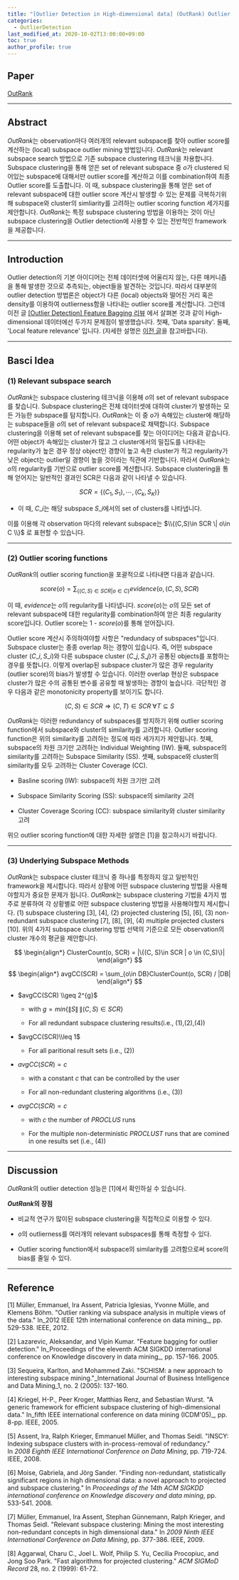```yaml
---
title: "[Outlier Detection in High-dimensional data] (OutRank) Outlier Ranking via Subspace Analysis in Multiple Views of the Data 리뷰"
categories: 
  - OutlierDetection
last_modified_at: 2020-10-02T13:00:00+09:00
toc: true
author_profile: true
---
```


<script type="text/x-mathjax-config">MathJax.Hub.Config({ tex2jax: {inlineMath: [['$','$'], ['\\(','\\)']]} });</script><script src="https://cdnjs.cloudflare.com/ajax/libs/mathjax/2.7.5/latest.js?config=TeX-MML-AM_CHTML"></script>

## **Paper**

[OutRank](https://ieeexplore.ieee.org/abstract/document/5767916?casa_token=GOPwF1ieLbcAAAAA:d8Tm9ZFsIugvR5LDZajFhwAVKbZkdkOu2HSXY2Gxhu6JGB_5PTYhTwUF3QaLQD5PfFfegkhk)

---

## **Abstract**

$OutRank$는 observation마다 여러개의 relevant subspace를 찾아 outlier score를 계산하는 (local) subspace outlier mining 방법입니다. $OutRank$는 relevant subspace search 방법으로 기존 subspace clustering 테크닉을 차용합니다. Subspace clustering을 통해 얻은 set of relevant subspace 중 $o$가 clustered 되어있는 subspace에 대해서만 outlier score를 계산하고 이를 combination하여 최종 Outlier score를 도출합니다. 이 때, subspace clustering을 통해 얻은 set of relevant subspace에 대한 outlier score 계산시 발생할 수 있는 문제를 극복하기위해 subspace와 cluster의 simliarity를 고려하는 outlier scoring function 세가지를 제안합니다. $OutRank$는 특정 subspace clustering 방법을 이용하는 것이 아닌 subspace clustering을 Outlier detection에 사용할 수 있는 전반적인 framework을 제공합니다.

---

## **Introduction**

Outlier detection의 기본 아이디어는 전체 데이터셋에 어울리지 않는, 다른 매커니즘을 통해 발생한 것으로 추측되는, object들을 발견하는 것입니다. 따라서 대부분의 outlier detection 방법론은 object가 다른 (local) objects와 떨어진 거리 혹은 density를 이용하여 outlierness함을 나타내는 outlier score를 계산합니다. 그런데 이전 글 [\[Outlier Detection\] Feature Bagging 리뷰](https://woodyahn.tistory.com/115) 에서 살펴본 것과 같이 High-dimensional 데이터에선 두가지 문제점이 발생했습니다. 첫째, 'Data sparsity'. 둘째, 'Local feature relevance' 입니다. (자세한 설명은 [이전 글](https://woodyahn.tistory.com/115)을 참고바랍니다).

---

## **Basci Idea**

### **(1) Relevant subspace search**

$OutRank$는 subspace clustering 테크닉을 이용해 $o$의 set of relevant subspace를 찾습니다. Subspace clustering은 전체 데이터셋에 대하여 cluster가 발생하는 모든 가능한 subspace를 탐지합니다. $OutRank$는 이 중 $o$가 속해있는 cluster에 해당하는 subspace들을 $o$의 set of relevant subspace로 채택합니다. Subspace clustering을 이용해 set of relevant subspace를 찾는 아이디어는 다음과 같습니다. 어떤 object가 속해있는 cluster가 많고 그 cluster에서의 밀집도를 나타내는 regularity가 높은 경우 정상 object인 경향이 높고 속한 cluster가 적고 regularity가 낮은 object는 outlier일 경향이 높을 것이라는 직관에 기반합니다. 따라서 $OutRank$는 $o$의 regularity를 기반으로 outlier score를 계산합니다. Subspace clustering을 통해 얻어지는 일반적인 결과인 SCR은 다음과 같이 나타낼 수 있습니다.

$$ 
\begin{equation*} 
SCR = \{(C_{1}, S_{1}),\cdots, (C_{k}, S_{K})\} 
\end{equation*}
$$

-   이 때, $C\_{i}$는 해당 subspace $S\_{i}$에서의 set of clusters를 나타냅니다.
    

이를 이용해 각 observation 마다의 relevant subspace는 $\\{(C,S)\in SCR \| o\in C \\}$ 로 표현할 수 있습니다.

---

### **(2) Outlier scoring functions**

$OutRank$의 outlier scoring function을 포괄적으로 나타내면 다음과 같습니다.

$$
\begin{equation*}
score(o) = \sum_{\{(C,S)\in SCR | o\in C\}} evidence(o, (C, S), SCR)
\end{equation*}
$$

이 때, $evidence$는 $o$의 regularity를 나타냅니다. $score(o)$는 $o$의 모든 set of relevant subspace에 대한 regularity를 combination하여 얻은 최종 regularity score입니다. Outlier score는 1 - $score(o)$를 통해 얻어집니다.

Outlier score 계산시 주의하여야할 사항은 "redundacy of subspaces"입니다. Subspace cluster는 종종 overlap 하는 경향이 있습니다. 즉, 어떤 subspace cluster $(C\_{i}, S\_{i})$와 다른 subspace cluster $(C\_{j}, S\_{j})$가 공통된 objects를 포함하는 경우를 뜻합니다. 이렇게 overlap된 subspace cluster가 많은 경우 regularity (outlier score)의 bias가 발생할 수 있습니다. 이러한 overlap 현상은 subspace cluster가 많은 수의 공통된 변수를 공유할 때 발생하는 경향이 높습니다. 극단적인 경우 다음과 같은 monotonicity property를 보이기도 합니다.

$$
\begin{equation*}
(C, S) \in SCR \Rightarrow (C, T) \in SCR \; \forall T \subseteq S
\end{equation*}
$$

$OutRank$는 이러한 redundancy of subspaces를 방지하기 위해 outlier scoring function에서 subspace와 cluster의 similarity를 고려합니다. Outlier scoring function은 위의 similarity를 고려하는 정도에 따라 세가지가 제안됩니다. 첫째, subspace의 차원 크기만 고려하는 Individual Weighting (IW). 둘째, subspace의 similarity를 고려하는 Subspace Similarity (SS). 셋째, subspace와 cluster의 similarity를 모두 고려하는 Cluster Coverage (CC).

-   Basline scoring (IW): subspace의 차원 크기만 고려
    
-   Subspace Similarity Scoring (SS): subspace의 similarity 고려
    
-   Cluster Coverage Scoring (CC): subspace similarity와 cluster similarity 고려
    

위으 outlier scoring function에 대한 자세한 설명은 \[1\]을 참고하시기 바랍니다.

---

### **(3) Underlying Subspace Methods**

$OutRank$는 subspace cluster 테크닉 중 하나를 특정하지 않고 일반적인 framework을 제시합니다. 따라서 상황에 어떤 subspace clustering 방법을 사용해야할지가 중요한 문제가 됩니다. $OutRank$는 subspace clustering 기법을 4가지 범주로 분류하여 각 상황별로 어떤 subspace clustering 방법을 사용해야할지 제시합니다. (1) subspace clustering \[3\], \[4\], (2) projected clustering \[5\], \[6\], (3) non-redundant subspace clustering \[7\], \[8\], \[9\], (4) multiple projected clusters \[10\]. 위의 4가지 subspace clustering 방법 선택의 기준으로 모든 observation의 cluster 개수의 평균을 제안합니다.

$$
\begin{align*}
ClusterCount(o, SCR) = |\{(C, S)\in SCR | o \in (C,S)\}|
\end{align*}
$$

$$
\begin{align*}
avgCC(SCR) = \sum_{o\in DB}ClusterCount(o, SCR) / |DB|
\end{align*}
$$

-   $avgCC(SCR) \\geq 2^{g}$
    
    -   with $g=min\{ \|S\|\,\| (C,S)\in SCR \}$
        
    -   For all redundant subspace clustering results(i.e., (1),(2),(4))
        
-   $avgCC(SCR)\\leq 1$
    
    -   For all paritional result sets (i.e., (2))
        
-   $avgCC(SCR)=c$
    
    -   with a constant $c$ that can be controlled by the user
        
    -   For all non-redundant clustering algorithms (i.e., (3))
        
-   $avgCC(SCR) = c$
    
    -   with $c$ the number of $PROCLUS$ runs
        
    -   For the multiple non-deterministic $PROCLUST$ runs that are comined in one results set (i.e., (4))
        

---

## **Discussion**

$OutRank$의 outlier detection 성능은 \[1\]에서 확인하실 수 있습니다.

**$OutRank$의 장점**

- 비교적 연구가 많이된 subspace clustering을 직접적으로 이용할 수 있다.

- $o$의 outlierness를 여러개의 relevant subspaces를 통해 측정할 수 있다.

- Outlier scoring function에서 subspace의 similarity를 고려함으로써 score의 bias를 줄일 수 있다.

---

## **Reference**

\[1\] Müller, Emmanuel, Ira Assent, Patricia Iglesias, Yvonne Mülle, and Klemens Böhm. "Outlier ranking via subspace analysis in multiple views of the data." In_2012 IEEE 12th international conference on data mining_, pp. 529-538. IEEE, 2012.

\[2\] Lazarevic, Aleksandar, and Vipin Kumar. "Feature bagging for outlier detection." In_Proceedings of the eleventh ACM SIGKDD international conference on Knowledge discovery in data mining_, pp. 157-166. 2005.

\[3\] Sequeira, Karlton, and Mohammed Zaki. "SCHISM: a new approach to interesting subspace mining."_International Journal of Business Intelligence and Data Mining_1, no. 2 (2005): 137-160.

\[4\] Kriegel, H-P., Peer Kroger, Matthias Renz, and Sebastian Wurst. "A generic framework for efficient subspace clustering of high-dimensional data." In_fifth IEEE international conference on data mining (ICDM'05)_, pp. 8-pp. IEEE, 2005.

\[5\] Assent, Ira, Ralph Krieger, Emmanuel Müller, and Thomas Seidl. "INSCY: Indexing subspace clusters with in-process-removal of redundancy." In _2008 Eighth IEEE International Conference on Data Mining_, pp. 719-724. IEEE, 2008.

\[6\] Moise, Gabriela, and Jörg Sander. "Finding non-redundant, statistically significant regions in high dimensional data: a novel approach to projected and subspace clustering." In _Proceedings of the 14th ACM SIGKDD international conference on Knowledge discovery and data mining_, pp. 533-541. 2008.

\[7\] Müller, Emmanuel, Ira Assent, Stephan Günnemann, Ralph Krieger, and Thomas Seidl. "Relevant subspace clustering: Mining the most interesting non-redundant concepts in high dimensional data." In _2009 Ninth IEEE International Conference on Data Mining_, pp. 377-386. IEEE, 2009.

\[8\] Aggarwal, Charu C., Joel L. Wolf, Philip S. Yu, Cecilia Procopiuc, and Jong Soo Park. "Fast algorithms for projected clustering." _ACM SIGMoD Record_ 28, no. 2 (1999): 61-72.


